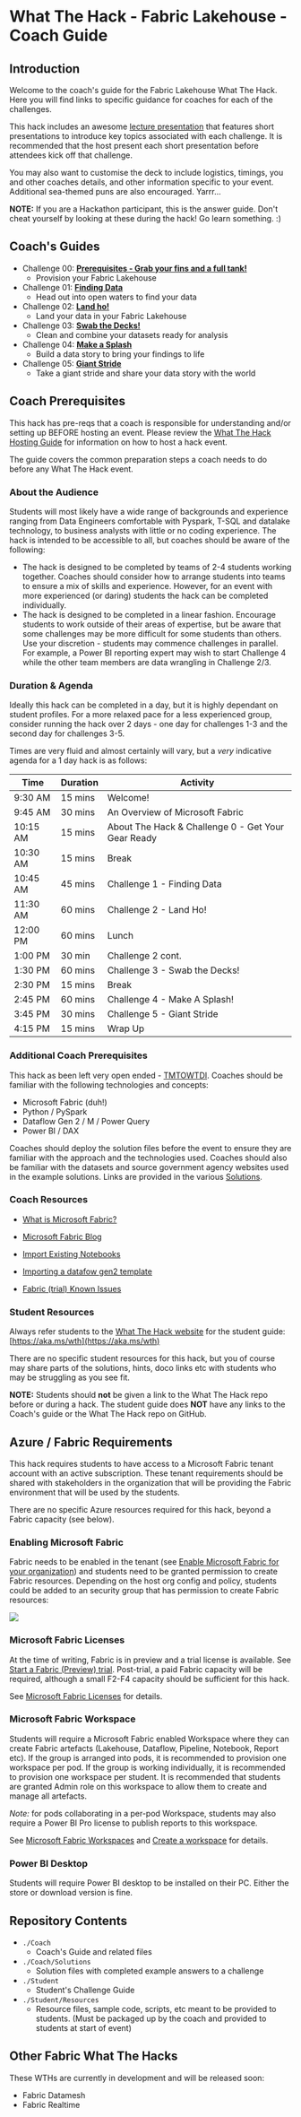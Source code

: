 # What The Hack - Fabric Lakehouse - Coach Guide

## Introduction

Welcome to the coach's guide for the Fabric Lakehouse What The Hack. Here you will find links to specific guidance for coaches for each of the challenges.

This hack includes an awesome [lecture presentation](Lectures.pptx) that features short presentations to introduce key topics associated with each challenge. It is recommended that the host present each short presentation before attendees kick off that challenge.

You may also want to customise the deck to include logistics, timings, you and other coaches details, and other information specific to your event. Additional sea-themed puns are also encouraged. Yarrr...

**NOTE:** If you are a Hackathon participant, this is the answer guide. Don't cheat yourself by looking at these during the hack! Go learn something. :)

## Coach's Guides

- Challenge 00: **[Prerequisites - Grab your fins and a full tank!](Solution-00.md)**
  - Provision your Fabric Lakehouse
- Challenge 01: **[Finding Data](Solution-01.md)**
  - Head out into open waters to find your data
- Challenge 02: **[Land ho!](Solution-02.md)**
  - Land your data in your Fabric Lakehouse
- Challenge 03: **[Swab the Decks!](Solution-03.md)**
  - Clean and combine your datasets ready for analysis
- Challenge 04: **[Make a Splash](Solution-04.md)**
  - Build a data story to bring your findings to life
- Challenge 05: **[Giant Stride](Solution-05.md)**
  - Take a giant stride and share your data story with the world

## Coach Prerequisites

This hack has pre-reqs that a coach is responsible for understanding and/or setting up BEFORE hosting an event. Please review the [What The Hack Hosting Guide](https://aka.ms/wthhost) for information on how to host a hack event.

The guide covers the common preparation steps a coach needs to do before any What The Hack event.

### About the Audience

Students will most likely have a wide range of backgrounds and experience ranging from Data Engineers comfortable with Pyspark, T-SQL and datalake technology, to business analysts with little or no coding experience. The hack is intended to be accessible to all, but coaches should be aware of the following:

- The hack is designed to be completed by teams of 2-4 students working together. Coaches should consider how to arrange students into teams to ensure a mix of skills and experience. However, for an event with more experienced (or daring) students the hack can be completed individually.
- The hack is designed to be completed in a linear fashion. Encourage students to work outside of their areas of expertise, but be aware that some challenges may be more difficult for some students than others. Use your discretion - students may commence challenges in parallel. For example, a Power BI reporting expert may wish to start Challenge 4 while the other team members are data wrangling in Challenge 2/3.

### Duration & Agenda

Ideally this hack can be completed in a day, but it is highly dependant on student profiles. For a more relaxed pace for a less experienced group, consider running the hack over 2 days - one day for challenges 1-3 and the second day for challenges 3-5.

Times are very fluid and almost certainly will vary, but a *very* indicative agenda for a 1 day hack is as follows:

|Time|Duration|Activity|
|----|--------|--------|
|9:30 AM|15 mins|Welcome!|
|9:45 AM|30 mins|An Overview of Microsoft Fabric|
|10:15 AM|15 mins|About The Hack & Challenge 0 - Get Your Gear Ready|
|10:30 AM|15 mins|Break|
|10:45 AM|45 mins|Challenge 1 - Finding Data|
|11:30 AM|60 mins|Challenge 2  - Land Ho!|
|12:00 PM|60 mins|Lunch|
|1:00 PM|30 min|Challenge 2 cont.|
|1:30 PM|60 mins|Challenge 3  - Swab the Decks!|
|2:30 PM|15 mins|Break|
|2:45 PM|60 mins|Challenge 4  - Make A Splash!|
|3:45 PM|30 mins|Challenge 5  - Giant Stride|
|4:15 PM|15 mins|Wrap Up|

### Additional Coach Prerequisites

This hack as been left very open ended - [TMTOWTDI](https://perl.fandom.com/wiki/TIMTOWTDI). Coaches should be familiar with the following technologies and concepts:

- Microsoft Fabric (duh!)
- Python / PySpark
- Dataflow Gen 2 / M / Power Query
- Power BI / DAX

Coaches should deploy the solution files before the event to ensure they are familiar with the approach and the technologies used. Coaches should also be familiar with the datasets and source government agency websites used in the example solutions. Links are provided in the various [Solutions](./Solutions).

### Coach Resources

- [What is Microsoft Fabric?](https://aka.ms/learnfabric)
- [Microsoft Fabric Blog](https://aka.ms/FabricBlog)

- [Import Existing Notebooks](https://learn.microsoft.com/en-us/fabric/data-engineering/how-to-use-notebook#import-existing-notebooks)
- [Importing a datafow gen2 template](https://learn.microsoft.com/en-us/fabric/data-factory/move-dataflow-gen1-to-dataflow-gen2)

- [Fabric (trial) Known Issues](https://learn.microsoft.com/en-gb/fabric/get-started/fabric-known-issues)

### Student Resources

Always refer students to the [What The Hack website](https://aka.ms/wth) for the student guide: [https://aka.ms/wth](https://aka.ms/wth)

There are no specific student resources for this hack, but you of course may share parts of the solutions, hints, doco links etc with students who may be struggling as you see fit.

**NOTE:** Students should **not** be given a link to the What The Hack repo before or during a hack. The student guide does **NOT** have any links to the Coach's guide or the What The Hack repo on GitHub.

## Azure / Fabric Requirements

This hack requires students to have access to a Microsoft Fabric tenant account with an active subscription. These tenant requirements should be shared with stakeholders in the organization that will be providing the Fabric environment that will be used by the students.

There are no specific Azure resources required for this hack, beyond a Fabric capacity (see below).

### Enabling Microsoft Fabric

Fabric needs to be enabled in the tenant (see [Enable Microsoft Fabric for your organization](https://learn.microsoft.com/en-us/fabric/admin/fabric-switch)) and students need to be granted permission to create Fabric resources. Depending on the host org config and policy, students could be added to an security group that has permission to create Fabric resources:

![](https://learn.microsoft.com/en-us/fabric/admin/media/fabric-switch/fabric-switch-enabled.png)

### Microsoft Fabric Licenses

At the time of writing, Fabric is in preview and a trial license is available. See [Start a Fabric (Preview) trial](https://learn.microsoft.com/en-us/fabric/get-started/fabric-trial). Post-trial, a paid Fabric capacity will be required, although a small F2-F4 capacity should be sufficient for this hack.

See [Microsoft Fabric Licenses](https://learn.microsoft.com/en-us/fabric/enterprise/licenses) for details.

### Microsoft Fabric Workspace

Students will require a Microsoft Fabric enabled Workspace where they can create Fabric artefacts (Lakehouse, Dataflow, Pipeline, Notebook, Report etc). If the group is arranged into pods, it is recommended to provision one workspace per pod. If the group is working individually, it is recommended to provision one workspace per student. It is recommended that students are granted Admin role on this workspace to allow them to create and manage all artefacts.

*Note:* for pods collaborating in a per-pod Workspace, students may also require a Power BI Pro license to publish reports to this workspace.

See [Microsoft Fabric Workspaces](https://learn.microsoft.com/en-us/fabric/get-started/workspaces) and [Create a workspace](https://learn.microsoft.com/en-us/fabric/get-started/create-workspace) for details.

### Power BI Desktop

Students will require Power BI desktop to be installed on their PC. Either the store or download version is fine.

## Repository Contents

- `./Coach`
  - Coach's Guide and related files
- `./Coach/Solutions`
  - Solution files with completed example answers to a challenge
- `./Student`
  - Student's Challenge Guide
- `./Student/Resources`
  - Resource files, sample code, scripts, etc meant to be provided to students. (Must be packaged up by the coach and provided to students at start of event)

## Other Fabric What The Hacks

These WTHs are currently in development and will be released soon:
- Fabric Datamesh
- Fabric Realtime
